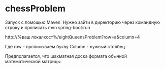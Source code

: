 # chessProblem

Запуск с помощью Maven. Нужно зайти в директорию через командную строку и прописать
mvn spring-boot:run

http://%ваш локалхост%/eightQueensProblem?row=a&column=4 

Где row - прописываем букву
Column - нужный столбец

Предполагается, что шахматная доска формата обычной математической матрицы
